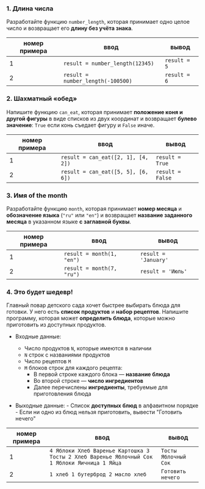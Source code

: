 ### 1. Длина числа  
Разработайте функцию `number_length`, которая принимает одно целое число и возвращает его **длину без учёта знака**.

| номер примера | ввод                              | вывод        |
| ------------- | --------------------------------- | ------------ |
| 1             | `result = number_length(12345)`   | `result = 5` |
| 2             | `result = number_length(-100500)` | `result = 6` |

### 2. Шахматный «обед»  
Напишите функцию `can_eat`, которая принимает **положение коня и другой фигуры** в виде списков из двух координат и возвращает **булево значение**: `True` если конь съедает фигуру и `False` иначе.

| номер примера | ввод                               | вывод            |
| ------------- | ---------------------------------- | ---------------- |
| 1             | `result = can_eat([2, 1], [4, 2])` | `result = True`  |
| 2             | `result = can_eat([5, 5], [6, 6])` | `result = False` |

### 3. Имя of the month  
Разработайте функцию `month`, которая принимает **номер месяца** и **обозначение языка** (`"ru"` или `"en"`) и возвращает **название заданного месяца** в указанном языке **с заглавной буквы**.

| номер примера | ввод                      | вывод                |
| ------------- | ------------------------- | -------------------- |
| 1             | `result = month(1, "en")` | `result = 'January'` |
| 2             | `result = month(7, "ru")` | `result = 'Июль'`    |


### 4. Это будет шедевр!  
Главный повар детского сада хочет быстрее выбирать блюда для готовки. У него есть **список продуктов** и **набор рецептов**. Напишите программу, которая может **определить блюда**, которые можно приготовить из доступных продуктов.

- Входные данные:
	- Число продуктов `N`, которые имеются в наличии
	- `N` строк с названиями продуктов
	- Число рецептов `M`
	- `M` блоков строк для каждого рецепта:
		- В первой строке каждого блока — **название блюда**
		- Во второй строке — **число ингредиентов**
		- Далее перечислены **ингредиенты**, требуемые для приготовления блюда

- Выходные данные:
        - Список **доступных блюд** в алфавитном порядке
        - Если ни одно из блюд нельзя приготовить, вывести "Готовить нечего"

| номер примера | ввод                                                                                         | вывод                |
| ------------- | -------------------------------------------------------------------------------------------- | -------------------- |
| 1             | `4 Яблоки Хлеб Варенье Картошка 3 Тосты 2 Хлеб Варенье Яблочный Сок 1 Яблоки Яичница 1 Яйца` | `Тосты Яблочный Сок` |
| 2             | `1 хлеб 1 бутерброд 2 масло хлеб`                                                            | `Готовить нечего`    |